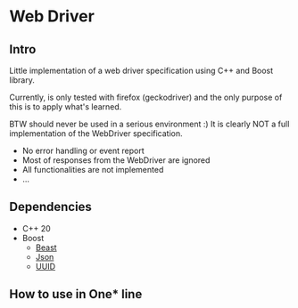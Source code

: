 # Web Driver

## Intro

Little implementation of a web driver specification using C++ and Boost library.

Currently, is only tested with firefox (geckodriver) and the only purpose of this is to apply what's learned.

BTW should never be used in a serious environment :) It is clearly NOT a full implementation of the WebDriver
specification.

- No error handling or event report
- Most of responses from the WebDriver are ignored
- All functionalities are not implemented
- ...

## Dependencies

- C++ 20
- Boost
    - [Beast](https://www.boost.org/doc/libs/master/libs/beast/doc/html/index.html)
    - [Json](https://www.boost.org/doc/libs/master/libs/json/doc/html/index.html)
    - [UUID](https://www.boost.org/doc/libs/master/libs/uuid/doc/index.html)

## How to use in One* line